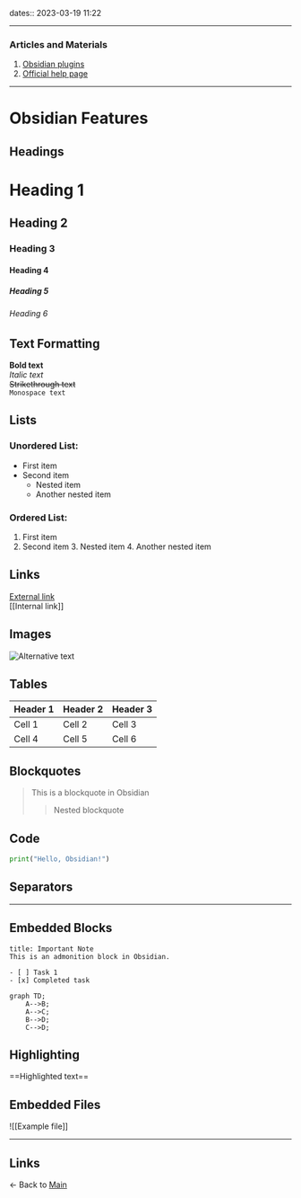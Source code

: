 dates:: 2023-03-19 11:22

---

### Articles and Materials

1. [Obsidian plugins](Obsidian%20plugins.md)
2. [Official help page](https://help.obsidian.md/Obsidian/Index)

---

# Obsidian Features

## Headings

# Heading 1
## Heading 2
### Heading 3
#### Heading 4
##### Heading 5
###### Heading 6

## Text Formatting

**Bold text**  
*Italic text*  
~~Strikethrough text~~  
`Monospace text`

## Lists

### Unordered List:
- First item
- Second item
  - Nested item
  - Another nested item

### Ordered List:
1. First item
2. Second item
   3. Nested item
   4. Another nested item

## Links

[External link](https://obsidian.md)  
[[Internal link]]

## Images

![Alternative text](https://obsidian.md/images/screenshot-1.0-hero-combo.png)

## Tables

| Header 1   | Header 2   | Header 3   |
|------------|------------|------------|
| Cell 1     | Cell 2     | Cell 3     |
| Cell 4     | Cell 5     | Cell 6     |

## Blockquotes

> This is a blockquote in Obsidian
> > Nested blockquote

## Code

```python
print("Hello, Obsidian!")
```

## Separators

---

## Embedded Blocks

```admonition
title: Important Note
This is an admonition block in Obsidian.
```

```todo
- [ ] Task 1
- [x] Completed task
```

```mermaid
graph TD;
    A-->B;
    A-->C;
    B-->D;
    C-->D;
```

## Highlighting

==Highlighted text==

## Embedded Files

![[Example file]]



--- 

## Links

<- Back to [Main](../README.md)